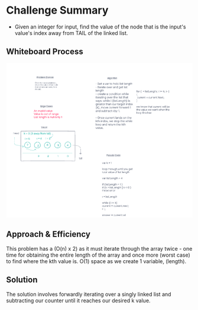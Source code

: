 # Challenge Summary
- Given an integer for input, find the value of the node that is the input's value's index away from TAIL of the linked list.

## Whiteboard Process
![Whiteboard](./CodeChallenge07.PNG)

## Approach & Efficiency
This problem has a (O(n) x 2) as it must iterate through the array twice - one time for obtaining the entire length of the array and once more (worst case) to find where the kth value is.
O(1) space as we create 1 variable, (length).

## Solution

The solution involves forwardly iterating over a singly linked list and subtracting our counter until it reaches our desired k value.

